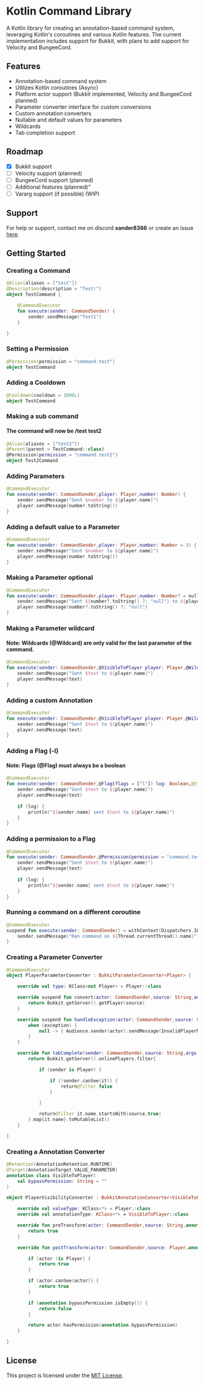 # Kotlin Command Library

A Kotlin library for creating an annotation-based command system, leveraging Kotlin's coroutines and various Kotlin features. The current implementation includes support for Bukkit, with plans to add support for Velocity and BungeeCord.

## Features

- Annotation-based command system
- Utilizes Kotlin coroutines (Async)
- Platform actor support (Bukkit implemented, Velocity and BungeeCord planned)
- Parameter converter interface for custom conversions
- Custom annotation converters
- Nullable and default values for parameters
- Wildcards
- Tab completion support

## Roadmap

- [x] Bukkit support
- [ ] Velocity support (planned)
- [ ] BungeeCord support (planned)
- [ ] Additional features (planned)”
- [ ] Vararg support (if possible) (WIP)

## Support

For help or support, contact me on discord **xander8366** or create an issue [here](https://github.com/xanderume/KT-Commands/issues).

## Getting Started

### Creating a Command
```kotlin
@Alias(aliases = ["test"])
@Description(description = "Test!")
object TestCommand {

    @CommandExecutor
    fun execute(sender: CommandSender) {
        sender.sendMessage("Test1")
    }

}
```
### Setting a Permission
```kotlin
@Permission(permission = "command.test")
object TestCommand
```

### Adding a Cooldown
```kotlin
@Cooldown(cooldown = 1000L)
object TestCommand
```
### Making a sub command
#### The command will now be /test test2
```kotlin
@Alias(aliases = ["test2"])
@Parent(parent = TestCommand::class)
@Permission(permission = "command.test2")
object Test2Command
```
### Adding Parameters
```kotlin
@CommandExecutor
fun execute(sender: CommandSender,player: Player,number: Number) {
    sender.sendMessage("Sent $number to ${player.name}")
    player.sendMessage(number.toString())
}
```
### Adding a default value to a Parameter
```kotlin
@CommandExecutor
fun execute(sender: CommandSender,player: Player,number: Number = 3) {
    sender.sendMessage("Sent $number to ${player.name}")
    player.sendMessage(number.toString())
}
```
### Making a Parameter optional
```kotlin
@CommandExecutor
fun execute(sender: CommandSender,player: Player,number: Number? = null) {
    sender.sendMessage("Sent ${number?.toString() ?: "null"} to ${player.name}")
    player.sendMessage(number?.toString() ?: "null")
}
```
### Making a Parameter wildcard
#### Note: Wildcards (@Wildcard) are only valid for the last parameter of the command.
```kotlin
@CommandExecutor
fun execute(sender: CommandSender,@VisibleToPlayer player: Player,@Wildcard text: String) {
    sender.sendMessage("Sent $text to ${player.name}")
    player.sendMessage(text)
}
```
### Adding a custom Annotation
```kotlin
@CommandExecutor
fun execute(sender: CommandSender,@VisibleToPlayer player: Player,@Wildcard text: String) {
    sender.sendMessage("Sent $text to ${player.name}")
    player.sendMessage(text)
}
```

### Adding a Flag (-l)
#### Note: Flags (@Flag) must always be a boolean
```kotlin
@CommandExecutor
fun execute(sender: CommandSender,@Flag(flags = ["l"]) log: Boolean,@VisibleToPlayer player: Player,@Wildcard text: String) {
    sender.sendMessage("Sent $text to ${player.name}")
    player.sendMessage(text)
    
    if (log) {
        println("${sender.name} sent $text to ${player.name}")
    }
}
```
### Adding a permission to a Flag
```kotlin
@CommandExecutor
fun execute(sender: CommandSender,@Permission(permission = "command.test.flag") @Flag(flags = ["l"]) log: Boolean,@VisibleToPlayer player: Player,@Wildcard text: String) {
    sender.sendMessage("Sent $text to ${player.name}")
    player.sendMessage(text)
    
    if (log) {
        println("${sender.name} sent $text to ${player.name}")
    }
}
```
### Running a command on a different coroutine
```kotlin
@CommandExecutor
suspend fun execute(sender: CommandSender) = withContext(Dispatchers.IO) {
    sender.sendMessage("Ran command on ${Thread.currentThread().name}")
}
```
### Creating a Parameter Converter
```kotlin
@CommandExecutor
object PlayerParameterConverter : BukkitParameterConverter<Player> {

    override val type: KClass<out Player> = Player::class

    override suspend fun convert(actor: CommandSender,source: String,annotations: Array<out Annotation>): Player? {
        return Bukkit.getServer().getPlayer(source)
    }

    override suspend fun handleException(actor: CommandSender,source: String,exception: Exception?) {
        when (exception) {
            null -> { Audience.sender(actor).sendMessage(InvalidPlayerMessage.invoke(source)) }
        }
    }

    override fun tabComplete(sender: CommandSender,source: String,args: Array<out String>,annotations: Array<out Annotation>): MutableList<String> {
        return Bukkit.getServer().onlinePlayers.filter{

            if (sender is Player) {

                if (!sender.canSee(it)) {
                    return@filter false
                }

            }

            return@filter it.name.startsWith(source,true)
        }.map{it.name}.toMutableList()
    }

}
```
### Creating a Annotation Converter
```kotlin
@Retention(AnnotationRetention.RUNTIME)
@Target(AnnotationTarget.VALUE_PARAMETER)
annotation class VisibleToPlayer(
    val bypassPermission: String = ""
)

object PlayerVisibilityConverter : BukkitAnnotationConverter<VisibleToPlayer,Player> {

    override val valueType: KClass<*> = Player::class
    override val annotationType: KClass<*> = VisibleToPlayer::class

    override fun preTransform(actor: CommandSender,source: String,annotation: VisibleToPlayer): Boolean {
        return true
    }

    override fun postTransform(actor: CommandSender,source: Player,annotation: VisibleToPlayer): Boolean {

        if (actor !is Player) {
            return true
        }

        if (actor.canSee(actor)) {
            return true
        }

        if (annotation.bypassPermission.isEmpty()) {
            return false
        }

        return actor.hasPermission(annotation.bypassPermission)
    }

}
```
## License

This project is licensed under the [MIT License](LICENSE.txt).